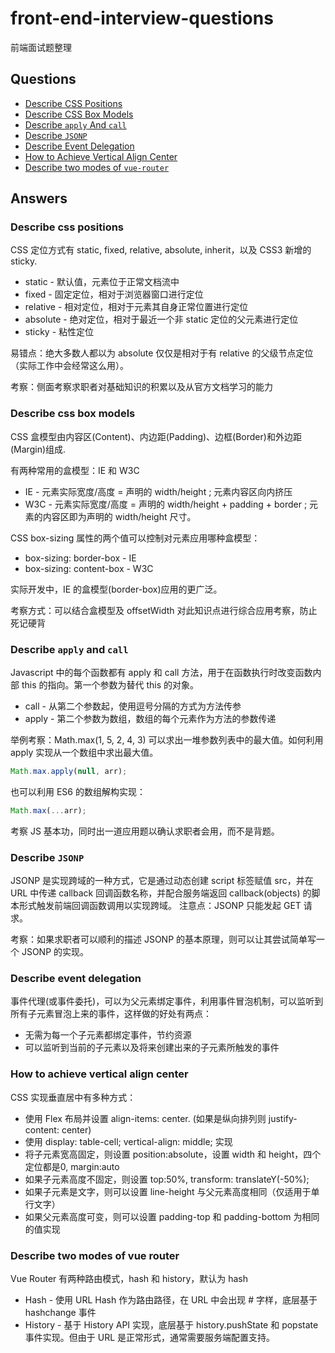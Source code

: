 # front-end-interview-questions
前端面试题整理

## Questions
* [Describe CSS Positions](#describe-css-positions)
* [Describe CSS Box Models](#describe-css-box-models)
* [Describe `apply` And `call`](#describe-apply-and-call)
* [Describe `JSONP`](#describe-jsonp)
* [Describe Event Delegation](#describe-event-delegation)
* [How to Achieve Vertical Align Center](#how-to-achieve-vertical-align-center)
* [Describe two modes of `vue-router`](#describe-two-modes-of-vue-router)

## Answers

### Describe css positions
CSS 定位方式有 static, fixed, relative, absolute, inherit，以及 CSS3 新增的 sticky.
* static - 默认值，元素位于正常文档流中
* fixed - 固定定位，相对于浏览器窗口进行定位
* relative - 相对定位，相对于元素其自身正常位置进行定位
* absolute - 绝对定位，相对于最近一个非 static 定位的父元素进行定位
* sticky - 粘性定位

易错点：绝大多数人都以为 absolute 仅仅是相对于有 relative 的父级节点定位（实际工作中会经常这么用）。

考察：侧面考察求职者对基础知识的积累以及从官方文档学习的能力

### Describe css box models
CSS 盒模型由内容区(Content)、内边距(Padding)、边框(Border)和外边距(Margin)组成.

有两种常用的盒模型：IE 和 W3C
* IE - 元素实际宽度/高度 = 声明的 width/height ; 元素内容区向内挤压
* W3C - 元素实际宽度/高度 = 声明的 width/height + padding + border ; 元素的内容区即为声明的 width/height 尺寸。

CSS box-sizing 属性的两个值可以控制对元素应用哪种盒模型：
* box-sizing: border-box - IE
* box-sizing: content-box - W3C

实际开发中，IE 的盒模型(border-box)应用的更广泛。

考察方式：可以结合盒模型及 offsetWidth 对此知识点进行综合应用考察，防止死记硬背

### Describe `apply` and `call`
Javascript 中的每个函数都有 apply 和 call 方法，用于在函数执行时改变函数内部 this 的指向。第一个参数为替代 this 的对象。
* call - 从第二个参数起，使用逗号分隔的方式为方法传参
* apply - 第二个参数为数组，数组的每个元素作为方法的参数传递

举例考察：Math.max(1, 5, 2, 4, 3) 可以求出一堆参数列表中的最大值。如何利用 apply 实现从一个数组中求出最大值。
```javascript
Math.max.apply(null, arr);
```
也可以利用 ES6 的数组解构实现：
```javascript
Math.max(...arr);
```

考察 JS 基本功，同时出一道应用题以确认求职者会用，而不是背题。

### Describe `JSONP`
JSONP 是实现跨域的一种方式，它是通过动态创建 script 标签赋值 src，并在 URL 中传递 callback 回调函数名称，并配合服务端返回 callback(objects) 的脚本形式触发前端回调函数调用以实现跨域。
注意点：JSONP 只能发起 GET 请求。

考察：如果求职者可以顺利的描述 JSONP 的基本原理，则可以让其尝试简单写一个 JSONP 的实现。

### Describe event delegation
事件代理(或事件委托)，可以为父元素绑定事件，利用事件冒泡机制，可以监听到所有子元素冒泡上来的事件，这样做的好处有两点：
* 无需为每一个子元素都绑定事件，节约资源
* 可以监听到当前的子元素以及将来创建出来的子元素所触发的事件

### How to achieve vertical align center
CSS 实现垂直居中有多种方式：
* 使用 Flex 布局并设置 align-items: center. (如果是纵向排列则 justify-content: center)
* 使用 display: table-cell; vertical-align: middle; 实现
* 将子元素宽高固定，则设置 position:absolute，设置 width 和 height，四个定位都是0, margin:auto
* 如果子元素高度不固定，则设置 top:50%,  transform: translateY(-50%);
* 如果子元素是文字，则可以设置 line-height 与父元素高度相同（仅适用于单行文字）
* 如果父元素高度可变，则可以设置 padding-top 和 padding-bottom 为相同的值实现

### Describe two modes of vue router
Vue Router 有两种路由模式，hash 和 history，默认为 hash
* Hash - 使用 URL Hash 作为路由路径，在 URL 中会出现 # 字样，底层基于 hashchange 事件
* History - 基于 History API 实现，底层基于 history.pushState 和 popstate 事件实现。但由于 URL 是正常形式，通常需要服务端配置支持。
